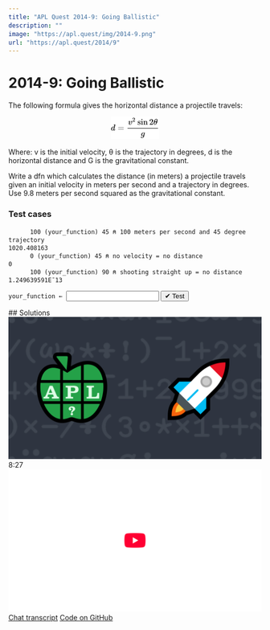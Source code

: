 ```yaml
---
title: "APL Quest 2014-9: Going Ballistic"
description: ""
image: "https://apl.quest/img/2014-9.png"
url: "https://apl.quest/2014/9"
---
```


# <span class=s>2014-</span>9: Going Ballistic

The following formula gives the horizontal distance a projectile travels:

<div align="center">
<img src="../../img/2014.9 formula.svg" style="width:10vw" class="fi">
</div>


Where: v is the initial velocity, θ is the trajectory in degrees, d is the horizontal distance and G is the gravitational constant.

Write a dfn which calculates the distance (in meters) a projectile travels given an initial velocity in meters
per second and a trajectory in degrees. Use 9.8 meters per second squared as the gravitational constant.


### Test cases

```APL
      100 (your_function) 45 ⍝ 100 meters per second and 45 degree trajectory
1020.408163
      0 (your_function) 45 ⍝ no velocity = no distance
0
      100 (your_function) 90 ⍝ shooting straight up = no distance
1.249639591E¯13
```
<div class="pdiv">
  <code onclick="p_Input.focus()">your_function ← </code><input id="p_Input" autocomplete="off" spellcheck="false" oninput="this.parentElement.querySelector`button`.disabled=false;localStorage.setItem(window.location.pathname,this.value)" onkeypress="subm(event)">
  <button onclick="alert$.next`Testing…`;submitSolution`p`" class="md-button md-button--primary">&#x2714; Test</button>
</div>
<blockquote id="p_Output"></blockquote>
## Solutions
<div onclick="play(this)" title="Video on YouTube" class="yt">
<img alt="Video Thumbnail" src="../../img/2014-9.png">
<time>8:27</time>
<img alt="YouTube" src="../../img/yt-big.png">
</div>
<a href="https://chat.stackexchange.com/transcript/52405?m=61327875#61327875" target="_blank" class="md-button md-button--primary">Chat transcript</a>
<a href="https://github.com/abrudz/apl_quest/blob/main/2014/9.apl" target="_blank" class="md-button md-button--primary right">Code on GitHub</a>

<script>
    testCases={"a":[["100","45"],["0","40"],["100","90"],["60","60"],["30","30"]],"b":[["0","0"],["100","100"],["100","180"],["?100","?90"],["?100","90+?90"]],"f":"{((⍺*2)×1○2×(⍵÷180)×○1)÷9.8}"}
    p_Input.value=localStorage.getItem(window.location.pathname)
    play=e=>e.outerHTML=`<iframe src="https://www.youtube.com/embed/jhrTBWvVahI?list=PLYKQVqyrAEj9wDIUyLDGtDAFTKY38BUMN&autoplay=1" title="<span class=s>2014-</span>9: Going Ballistic (APL Quest 2014-9)" frameborder="0" allow="accelerometer; autoplay; clipboard-write; encrypted-media; gyroscope; picture-in-picture; web-share" referrerpolicy="strict-origin-when-cross-origin" allowfullscreen></iframe>`
</script>
